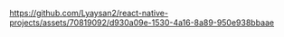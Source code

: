 

https://github.com/Lyaysan2/react-native-projects/assets/70819092/d930a09e-1530-4a16-8a89-950e938bbaae

